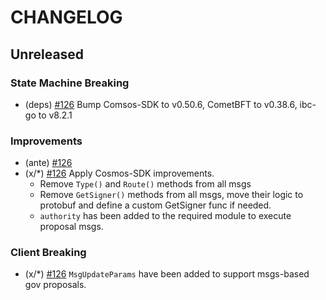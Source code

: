 <!--
Guiding Principles:

Changelogs are for humans, not machines.
There should be an entry for every single version.
The same types of changes should be grouped.
Versions and sections should be linkable.
The latest version comes first.
The release date of each version is displayed.
Mention whether you follow Semantic Versioning.

Usage:

Change log entries are to be added to the Unreleased section under the
appropriate stanza (see below). Each entry should ideally include a tag and
the Github issue reference in the following format:

* (<tag>) \#<issue-number> message

The issue numbers will later be link-ified during the release process so you do
not have to worry about including a link manually, but you can if you wish.

Types of changes (Stanzas):

"Features" for new features.
"Improvements" for changes in existing functionality.
"Deprecated" for soon-to-be removed features.
"Bug Fixes" for any bug fixes.
"Client Breaking" for breaking CLI commands and REST routes used by end-users.
"API Breaking" for breaking exported APIs used by developers building on SDK.
"State Machine Breaking" for any changes that result in a different AppState given same genesisState and txList.

Ref: https://keepachangelog.com/en/1.0.0/
-->

# CHANGELOG

## Unreleased

### State Machine Breaking

- (deps) [#126](https://github.com/Canto-Network/Canto/pull/126) Bump Comsos-SDK to v0.50.6, CometBFT to v0.38.6, ibc-go to v8.2.1
  <!-- add ethermint bump up info after release -->

### Improvements

- (ante) [#126](https://github.com/Canto-Network/Canto/pull/126) 
- (x/*) [#126](https://github.com/Canto-Network/Canto/pull/126) Apply Cosmos-SDK improvements.
  - Remove `Type()` and `Route()` methods from all msgs
  - Remove `GetSigner()` methods from all msgs, move their logic to protobuf and define a custom GetSigner func if needed.
  - `authority` has been added to the required module to execute proposal msgs.

### Client Breaking

- (x/*) [#126](https://github.com/Canto-Network/Canto/pull/126) `MsgUpdateParams` have been added to support msgs-based gov proposals.

<!-- Release links -->
